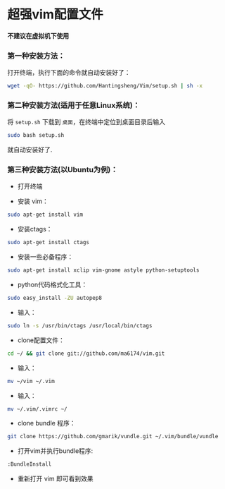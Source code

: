 # 超强vim配置文件

#### 不建议在虚拟机下使用

### 第一种安装方法：

打开终端，执行下面的命令就自动安装好了：
```sh
wget -qO- https://github.com/Hantingsheng/Vim/setup.sh | sh -x
```

### 第二种安装方法(适用于任意Linux系统)：

将 `setup.sh` 下载到 `桌面`，在终端中定位到桌面目录后输入
```sh
sudo bash setup.sh
```
就自动安装好了.

### 第三种安装方法(以Ubuntu为例)：

- 打开终端

- 安装 vim：
```sh
sudo apt-get install vim
```

- 安装ctags：
```sh
sudo apt-get install ctags
```

- 安装一些必备程序：
```sh
sudo apt-get install xclip vim-gnome astyle python-setuptools
```

- python代码格式化工具：
```sh
sudo easy_install -ZU autopep8
```

- 输入：
```sh
sudo ln -s /usr/bin/ctags /usr/local/bin/ctags
```

- clone配置文件：
```sh
cd ~/ && git clone git://github.com/ma6174/vim.git
```

- 输入：
```sh
mv ~/vim ~/.vim
```

- 输入：
```sh
mv ~/.vim/.vimrc ~/
```

- clone bundle 程序：
```sh
git clone https://github.com/gmarik/vundle.git ~/.vim/bundle/vundle
```

- 打开vim并执行bundle程序: 
```sh
:BundleInstall
```

- 重新打开 vim 即可看到效果
